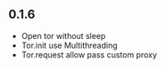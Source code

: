 ## 0.1.6

- Open tor without sleep
- Tor.init use Multithreading
- Tor.request allow pass custom proxy